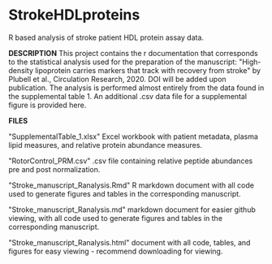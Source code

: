 # StrokeHDLproteins
R based analysis of stroke patient HDL protein assay data.

__DESCRIPTION__
This project contains the r documentation that corresponds to the statistical analysis used for the preparation of the manuscript: "High-density lipoprotein carries markers that track with recovery from stroke" by Plubell et al., Circulation Research, 2020. DOI will be added upon publication. The analysis is performed almost entirely from the data found in the supplemental table 1. An additional .csv data file for a supplemental figure is provided here. 

__FILES__  

"SupplementalTable_1.xlsx" Excel workbook with patient metadata, plasma lipid measures, and relative protein abundance measures.

"RotorControl_PRM.csv" .csv file containing relative peptide abundances pre and post normalization.

"Stroke_manuscript_Ranalysis.Rmd" R markdown document with all code used to generate figures and tables in the corresponding manuscript.

"Stroke_manuscript_Ranalysis.md" markdown document for easier github viewing, with all code used to generate figures and tables in the corresponding manuscript.

"Stroke_manuscript_Ranalysis.html" document with all code, tables, and figures for easy viewing - recommend downloading for viewing.